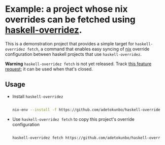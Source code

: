 # Example: a project whose nix overrides can be fetched using [haskell-overridez][].

This is a demonstration project that provides a simple target for `haskell-overridez fetch`, a command that enables easy syncing of [nix][] override configuration between haskell projects that use `haskell-overridez`.

__Warning__ `haskell-overridez fetch` is not yet released. Track [this feature request][]; it can be used when that's closed.

## Usage

- Install `haskell-overridez`

  ```bash

  nix-env --install -f https://github.com/adetokunbo/haskell-overridez/archive/master.tar.gz

  ```

- Use `haskell-overridez fetch` to copy this project's override configuration

  ```bash

  haskell-overridez fetch https://github.com/adetokunbo/haskell-overridez

  ```

[haskell-overridez]: https://github.com/adetokunbo/haskell-overridez
[this feature request]: https://github.com/adetokunbo/haskell-overridez/issues/20
[nix]: https://nixos.org/nix/manual/#ch-about-nix
